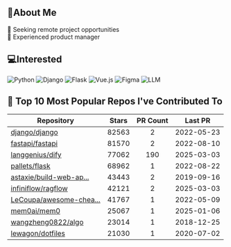 ## 💫About Me 
👯 Seeking remote project opportunities   
🌱 Experienced product manager

## 💻Interested
![Python](https://img.shields.io/badge/python-3670A0?style=for-the-badge&logo=python&logoColor=ffdd54) ![Django](https://img.shields.io/badge/django-%23092E20.svg?style=for-the-badge&logo=django&logoColor=white) ![Flask](https://img.shields.io/badge/flask-%23000.svg?style=for-the-badge&logo=flask&logoColor=white) ![Vue.js](https://img.shields.io/badge/vuejs-%2335495e.svg?style=for-the-badge&logo=vuedotjs&logoColor=%234FC08D)  ![Figma](https://img.shields.io/badge/figma-%23F24E1E.svg?style=for-the-badge&logo=figma&logoColor=white) ![LLM](https://img.shields.io/badge/LLM-%23412991.svg?style=for-the-badge&logo=openai&logoColor=white)

## 🌟 Top 10 Most Popular Repos I've Contributed To

| Repository | Stars | PR Count | Last PR |
|-----|:---:|:---:|:---:|
| [django/django](https://github.com/django/django) | 82563 | 2 | 2022-05-23 |
| [fastapi/fastapi](https://github.com/fastapi/fastapi) | 81570 | 2 | 2022-08-10 |
| [langgenius/dify](https://github.com/langgenius/dify) | 77062 | 190 | 2025-03-03 |
| [pallets/flask](https://github.com/pallets/flask) | 68962 | 1 | 2022-08-22 |
| [astaxie/build-web-ap...](https://github.com/astaxie/build-web-application-with-golang) | 43443 | 2 | 2019-09-16 |
| [infiniflow/ragflow](https://github.com/infiniflow/ragflow) | 42121 | 2 | 2025-03-03 |
| [LeCoupa/awesome-chea...](https://github.com/LeCoupa/awesome-cheatsheets) | 41767 | 1 | 2022-05-09 |
| [mem0ai/mem0](https://github.com/mem0ai/mem0) | 25067 | 1 | 2025-01-06 |
| [wangzheng0822/algo](https://github.com/wangzheng0822/algo) | 23014 | 1 | 2018-12-25 |
| [lewagon/dotfiles](https://github.com/lewagon/dotfiles) | 21030 | 1 | 2020-07-02 |

